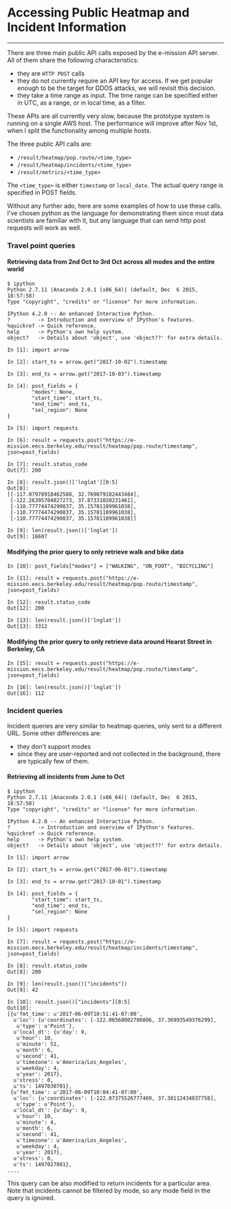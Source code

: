 # Accessing Public Heatmap and Incident Information
---

There are three main public API calls exposed by the e-mission API server. All
of them share the following characteristics:
- they are `HTTP POST` calls
- they do not currently require an API key for access. If we get popular enough
  to be the target for DDOS attacks, we will revisit this decision.
- they take a time range as input. The time range can be specified either in
  UTC, as a range, or in local time, as a filter.

These APIs are all currently very slow, because the prototype system is running
on a single AWS host. The performance will improve after Nov 1st, when I split the
functionality among multiple hosts.

The three public API calls are:
- `/result/heatmap/pop.route/<time_type>`
- `/result/heatmap/incidents/<time_type>`
- `/result/metrics/<time_type>`

The `<time_type>` is either `timestamp` or `local_date`. The actual query range
is specified in POST fields.

Without any further ado, here are some examples of how to use these
calls. I've chosen python as the language for demonstrating them since most
data scientists are familiar with it, but any language that can send http post
requests will work as well.

### Travel point queries ###

#### Retrieving data from 2nd Oct to 3rd Oct across all modes and the entire world ####

```
$ ipython
Python 2.7.11 |Anaconda 2.0.1 (x86_64)| (default, Dec  6 2015, 18:57:58)
Type "copyright", "credits" or "license" for more information.

IPython 4.2.0 -- An enhanced Interactive Python.
?         -> Introduction and overview of IPython's features.
%quickref -> Quick reference.
help      -> Python's own help system.
object?   -> Details about 'object', use 'object??' for extra details.

In [1]: import arrow

In [2]: start_ts = arrow.get("2017-10-02").timestamp

In [3]: end_ts = arrow.get("2017-10-03").timestamp

In [4]: post_fields = {
        "modes": None,
        "start_time": start_ts,
        "end_time": end_ts,
        "sel_region": None
}

In [5]: import requests

In [6]: result = requests.post("https://e-mission.eecs.berkeley.edu/result/heatmap/pop.route/timestamp", json=post_fields)

In [7]: result.status_code
Out[7]: 200

In [8]: result.json()['lnglat'][0:5]
Out[8]:
[[-117.07978918462588, 32.769079182443484],
 [-122.26395704827273, 37.87331020231461],
 [-110.77774474290837, 35.15781189961038],
 [-110.77774474290837, 35.15781189961038],
 [-110.77774474290837, 35.15781189961038]]

In [9]: len(result.json()['lnglat'])
Out[9]: 16607
```

#### Modifying the prior query to only retrieve walk and bike data ####

```
In [10]: post_fields["modes"] = ["WALKING", "ON_FOOT", "BICYCLING"]

In [11]: result = requests.post("https://e-mission.eecs.berkeley.edu/result/heatmap/pop.route/timestamp", json=post_fields)

In [12]: result.status_code
Out[12]: 200

In [13]: len(result.json()['lnglat'])
Out[13]: 3312
```

#### Modifying the prior query to only retrieve data around Hearst Street in Berkeley, CA ####

```
In [15]: result = requests.post("https://e-mission.eecs.berkeley.edu/result/heatmap/pop.route/timestamp", json=post_fields)

In [16]: len(result.json()['lnglat'])
Out[16]: 112
```

### Incident queries ###

Incident queries are very similar to heatmap queries, only sent to a different URL. Some other differences are:
- they don't support modes
- since they are user-reported and not collected in the background, there are
  typically few of them.


#### Retrieving all incidents from June to Oct ####

```
$ ipython
Python 2.7.11 |Anaconda 2.0.1 (x86_64)| (default, Dec  6 2015, 18:57:58)
Type "copyright", "credits" or "license" for more information.

IPython 4.2.0 -- An enhanced Interactive Python.
?         -> Introduction and overview of IPython's features.
%quickref -> Quick reference.
help      -> Python's own help system.
object?   -> Details about 'object', use 'object??' for extra details.

In [1]: import arrow

In [2]: start_ts = arrow.get("2017-06-01").timestamp

In [3]: end_ts = arrow.get("2017-10-01").timestamp

In [4]: post_fields = {
        "start_time": start_ts,
        "end_time": end_ts,
        "sel_region": None
}

In [5]: import requests

In [7]: result = requests.post("https://e-mission.eecs.berkeley.edu/result/heatmap/incidents/timestamp", json=post_fields)

In [8]: result.status_code
Out[8]: 200

In [9]: len(result.json()["incidents"])
Out[9]: 42

In [10]: result.json()["incidents"][0:5]
Out[10]:
[{u'fmt_time': u'2017-06-09T10:51:41-07:00',
  u'loc': {u'coordinates': [-122.06568002700806, 37.36993549376299],
   u'type': u'Point'},
  u'local_dt': {u'day': 9,
   u'hour': 10,
   u'minute': 51,
   u'month': 6,
   u'second': 41,
   u'timezone': u'America/Los_Angeles',
   u'weekday': 4,
   u'year': 2017},
  u'stress': 0,
  u'ts': 1497030701},
 {u'fmt_time': u'2017-06-09T10:04:41-07:00',
  u'loc': {u'coordinates': [-122.07375526777469, 37.38112434837758],
   u'type': u'Point'},
  u'local_dt': {u'day': 9,
   u'hour': 10,
   u'minute': 4,
   u'month': 6,
   u'second': 41,
   u'timezone': u'America/Los_Angeles',
   u'weekday': 4,
   u'year': 2017},
  u'stress': 0,
  u'ts': 1497027881},
....
```

This query can be also modified to return incidents for a particular area. Note that incidents cannot be filtered by mode, so any mode field in the query is ignored.
